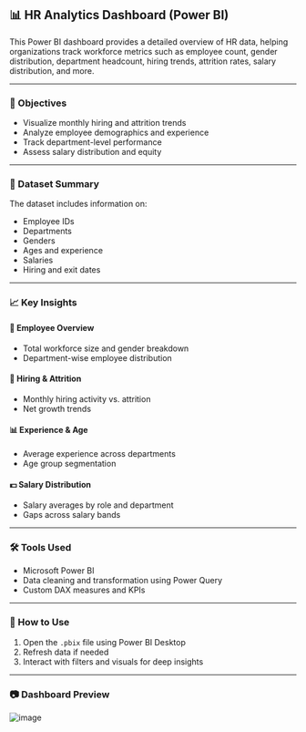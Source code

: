 ## 📊 HR Analytics Dashboard (Power BI)

This Power BI dashboard provides a detailed overview of HR data, helping organizations track workforce metrics such as employee count, gender distribution, department headcount, hiring trends, attrition rates, salary distribution, and more.

---

### 📌 Objectives

* Visualize monthly hiring and attrition trends
* Analyze employee demographics and experience
* Track department-level performance
* Assess salary distribution and equity

---

### 📁 Dataset Summary

The dataset includes information on:

* Employee IDs
* Departments
* Genders
* Ages and experience
* Salaries
* Hiring and exit dates

---

### 📈 Key Insights

#### 👥 Employee Overview

* Total workforce size and gender breakdown
* Department-wise employee distribution

#### 📅 Hiring & Attrition

* Monthly hiring activity vs. attrition
* Net growth trends

#### 📊 Experience & Age

* Average experience across departments
* Age group segmentation

#### 💵 Salary Distribution

* Salary averages by role and department
* Gaps across salary bands

---

### 🛠️ Tools Used

* Microsoft Power BI
* Data cleaning and transformation using Power Query
* Custom DAX measures and KPIs

---

### 📌 How to Use

1. Open the `.pbix` file using Power BI Desktop
2. Refresh data if needed
3. Interact with filters and visuals for deep insights

---

### 📷 Dashboard Preview

![image](https://github.com/user-attachments/assets/bd2e6688-3843-41f3-8a41-126c668e3075)
